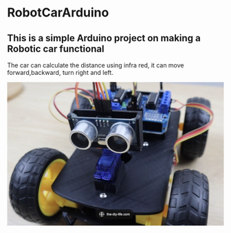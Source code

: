 # RobotCarArduino
## This is a simple Arduino project on making a Robotic car functional

The car can calculate the distance using infra red, it can move forward,backward, turn right and left.


![Alt text](CarImage.png "Image of Robot Car")
